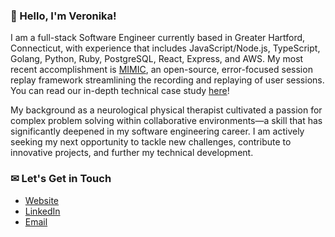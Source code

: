 ### 👋 Hello, I'm Veronika!

I am a full-stack Software Engineer currently based in Greater Hartford, Connecticut, with experience that includes JavaScript/Node.js, TypeScript, Golang, Python, Ruby, PostgreSQL, React, Express, and AWS. My most recent accomplishment is [MIMIC](https://mimic-replay.com), an open-source, error-focused session replay framework streamlining the recording and replaying of user sessions. You can read our in-depth technical case study [here](https://mimic-replay.com/#case-study)!

My background as a neurological physical therapist cultivated a passion for complex problem solving within collaborative environments—a skill that has significantly deepened in my software engineering career. I am actively seeking my next opportunity to tackle new challenges, contribute to innovative projects, and further my technical development.

### ✉ Let's Get in Touch
- [Website](https://veronika-todd.com)
- [LinkedIn](https://www.linkedin.com/in/veronika-todd/)
- [Email](mailto:veronika.todd@gmail.com)

